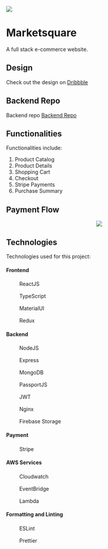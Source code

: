 <div align="left">
  <img src="https://res.cloudinary.com/dzcwvn0sk/image/upload/c_scale,w_120/f_auto/q_auto:good/v1691492423/marketsquare/logos/logo-transparent_qf50bm.svg">
</div>


# Marketsquare

A full stack e-commerce website.

## Design

Check out the design on [Dribbble](https://dribbble.com/shots/21591624-Marketsquare)

## Backend Repo

Backend repo [Backend Repo](https://github.com/taravannheng/marketsquare-backend)

## Functionalities

Functionalities include:

1. Product Catalog
2. Product Details
3. Shopping Cart
4. Checkout
5. Stripe Payments
6. Purchase Summary

## Payment Flow

<div align="center">
    <img src="https://res.cloudinary.com/dzcwvn0sk/image/upload/f_auto/q_auto:eco/v1691832738/marketsquare/flows/payment-flow_petwyy.png">
</div>


## Technologies

Technologies used for this project:

#### Frontend

<img src="https://cdn.jsdelivr.net/gh/devicons/devicon/icons/react/react-original.svg" height="16" width="16" /> &nbsp; &nbsp; ReactJS

<img src="https://cdn.jsdelivr.net/gh/devicons/devicon/icons/typescript/typescript-original.svg" height="16" width="16" /> &nbsp; &nbsp; TypeScript

<img src="https://cdn.jsdelivr.net/gh/devicons/devicon/icons/materialui/materialui-original.svg" height="16" width="16" /> &nbsp; &nbsp; MaterialUI

<img src="https://cdn.jsdelivr.net/gh/devicons/devicon/icons/redux/redux-original.svg" height="16" width="16" /> &nbsp; &nbsp; Redux

#### Backend

<img src="https://cdn.jsdelivr.net/gh/devicons/devicon/icons/nodejs/nodejs-original.svg" height="16" width="16" /> &nbsp; &nbsp; NodeJS

<img src="https://cdn.jsdelivr.net/gh/devicons/devicon/icons/express/express-original.svg" height="16" width="16" /> &nbsp; &nbsp; Express

<img src="https://cdn.jsdelivr.net/gh/devicons/devicon/icons/mongodb/mongodb-original.svg" height="16" width="16" /> &nbsp; &nbsp; MongoDB

<img src="https://svgshare.com/i/943.svg" height="16" width="16" /> &nbsp; &nbsp; PassportJS

<img src="https://jwt.io/img/pic_logo.svg" height="16" width="16" /> &nbsp; &nbsp; JWT

<img src="https://www.svgrepo.com/show/373924/nginx.svg" height="16" width="16" /> &nbsp; &nbsp; Nginx

<img src="https://www.gstatic.com/mobilesdk/160503_mobilesdk/logo/2x/firebase_28dp.png" height="16" width="16" /> &nbsp; &nbsp; Firebase Storage

#### Payment

<img src="https://www.vectorlogo.zone/logos/stripe/stripe-icon.svg" height="16" width="16" /> &nbsp; &nbsp; Stripe

#### AWS Services

<img src="https://d202huc2cacnce.cloudfront.net/icon/8f57ebd825a828e205b2dde223ba17e4-6af63a22dc297f8041286760ee8cd2c9.svg" height="16" width="16" /> &nbsp; &nbsp; Cloudwatch

<img src="https://d202huc2cacnce.cloudfront.net/icon/16908b0605f2645dfcb4c3a8d248cef3-8fdd092f1116685eeb75b950acb85987.svg" height="16" width="16" /> &nbsp; &nbsp; EventBridge

<img src="https://d202huc2cacnce.cloudfront.net/icon/945f3fc449518a73b9f5f32868db466c-926961f91b072604c42b7f39ce2eaf1c.svg" height="16" width="16" /> &nbsp; &nbsp; Lambda

#### Formatting and Linting

<img src="https://cdn.jsdelivr.net/gh/devicons/devicon/icons/eslint/eslint-original.svg" height="16" width="16" /> &nbsp; &nbsp; ESLint

<img src="https://cdn.cdnlogo.com/logos/p/5/prettier.svg" height="16" width="16" /> &nbsp; &nbsp; Prettier